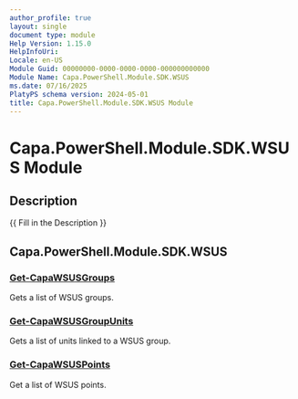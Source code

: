 ```yaml
---
author_profile: true
layout: single
document type: module
Help Version: 1.15.0
HelpInfoUri: 
Locale: en-US
Module Guid: 00000000-0000-0000-0000-000000000000
Module Name: Capa.PowerShell.Module.SDK.WSUS
ms.date: 07/16/2025
PlatyPS schema version: 2024-05-01
title: Capa.PowerShell.Module.SDK.WSUS Module
---
```


# Capa.PowerShell.Module.SDK.WSUS Module

## Description

{{ Fill in the Description }}

## Capa.PowerShell.Module.SDK.WSUS

### [Get-CapaWSUSGroups](Get-CapaWSUSGroups.md)

Gets a list of WSUS groups.

### [Get-CapaWSUSGroupUnits](Get-CapaWSUSGroupUnits.md)

Gets a list of units linked to a WSUS group.

### [Get-CapaWSUSPoints](Get-CapaWSUSPoints.md)

Get a list of WSUS points.

